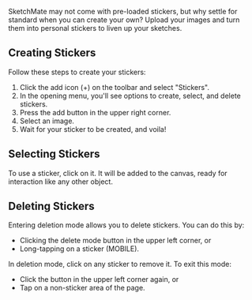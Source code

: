 SketchMate may not come with pre-loaded stickers, but why settle for standard when you can create your own? Upload your images and turn them into personal stickers to liven up your sketches.

## Creating Stickers

Follow these steps to create your stickers:

1. Click the add icon (+) on the toolbar and select "Stickers".
2. In the opening menu, you'll see options to create, select, and delete stickers.
3. Press the add button in the upper right corner.
4. Select an image.
5. Wait for your sticker to be created, and voila!

## Selecting Stickers

To use a sticker, click on it. It will be added to the canvas, ready for interaction like any other object.

## Deleting Stickers

Entering deletion mode allows you to delete stickers. You can do this by:

- Clicking the delete mode button in the upper left corner, or
- Long-tapping on a sticker (MOBILE).

In deletion mode, click on any sticker to remove it. To exit this mode:

- Click the button in the upper left corner again, or
- Tap on a non-sticker area of the page.
